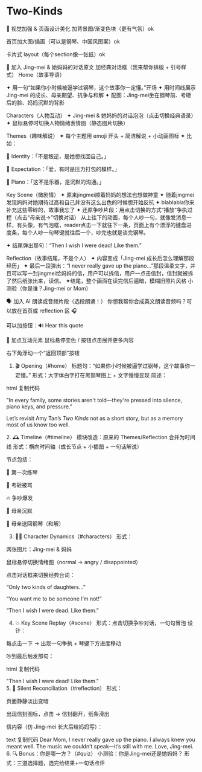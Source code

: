 # Two-Kinds

🎨 视觉加强 & 页面设计美化
加背景图/渐变色块（更有气氛）ok

首页加大图/插画（可以是钢琴、中国风图案）ok

卡片式 layout（每个section像一张纸）ok

💬 加入 Jing-mei & 她妈妈的对话原文
加经典对话框（我来帮你排版 + 引号样式）
Home（故事导语）

✦ 用一句“如果你小时候被逼学过钢琴，这个故事你一定懂。”开场
✦ 用时间线展示 Jing-mei 的成长、母亲期望、抗争与和解
✦ 配图：Jing-mei坐在钢琴前、考砸后的脸、妈妈沉默的背影

Characters（人物互动）
✦ Jing-mei & 她妈妈的对话泡泡（点击切换经典语录）
✦ 鼠标悬停时切换人物情绪表情图（静态图片切换）

Themes（趣味解说）
✦ 每个主题用 emoji 开头 + 简洁解说 + 小动画图标
✦ 比如：

🧬 Identity：「不是叛逆，是她想找回自己。」

🧨 Expectation：「爱，有时是压力打包的模样。」

🎹 Piano：「这不是乐器，是沉默的沟通。」

Key Scene（微剧情）
✦ 原来jingmei顺着妈妈的想法也想做神童
✦ 随着jingmei发现妈妈对她期待过高和自己并没有这么出色的时候想开始反抗
✦ blablabla你来补充这些零碎的，故事我忘了
✦ 还原争吵片段：用点击切换的方式“播放”争执过程（点击“母亲说→”切换对话）
从上往下的动画，每个人吵一句，就像发消息一样，有头像，有气泡框，reader点击一下就往下一条，页面上有个漂浮的键盘进度条，每个人吵一句琴键就往后一个，吵完也就是谈完钢琴。

✦ 结尾弹出那句：“Then I wish I were dead! Like them.”


Reflection（故事结尾，不是个人）
✦ 内容变成「Jing-mei 成长后怎么理解那段经历」
✦ 最后一段弹出：“I never really gave up the piano...”那段温柔文字，并且可以写一封jingmei给妈妈的信，用户可以拆信，用户一点击信封，信封就被拆了然后纸张出来，读信。
✦结尾，整个画面在读完信后遍暗，模糊旧照片风格
小测验（你是谁？Jing-mei or Mom）


🗣 加入 AI 朗读或音频片段（选段朗诵！）
你想我帮你合成英文朗读音频吗？可以放在首页或 reflection 区 🎧

可以加按钮：🔊 Hear this quote

🐉 加点互动元素
鼠标悬停变色 / 按钮点击展开更多内容

右下角浮动一个“返回顶部”按钮




1. 🎬 Opening（#home）
标题句：“如果你小时候被逼学过钢琴，这个故事你一定懂。”
形式：大字体白字打在黑钢琴图上 + 文字慢慢显现
简述：

html
复制代码
<p class="intro-quote">"In every family, some stories aren't told—they're pressed into silence, piano keys, and pressure."</p>
<p>Let’s revisit Amy Tan’s <em>Two Kinds</em> not as a short story, but as a memory most of us know too well.</p>
2. 🕰️ Timeline（#timeline）
模块改造：原来的 Themes/Reflection 合并为时间线
形式：横向时间轴（成长节点 + 小插图 + 一句话解说）

节点包括：

🎹 第一次练琴

😤 考砸被骂

🔥 争吵爆发

🧊 母亲沉默

🎁 母亲送回钢琴（和解）

3. 🧍‍♀️ Character Dynamics（#characters）
形式：

两张图片：Jing-mei & 妈妈

鼠标悬停切换情绪图（normal → angry / disappointed）

点击对话框来切换经典台词：

“Only two kinds of daughters…”

“You want me to be someone I’m not!”

“Then I wish I were dead. Like them.”

4. 💥 Key Scene Replay（#scene）
形式：点击切换争吵对话，一句句冒泡
设计：

每点击一下 → 出现一句争执 + 琴键下方进度移动

吵到最后触发那句：

html
复制代码
<div class="final-line">"Then I wish I were dead! Like them."</div>
5. 💌 Silent Reconciliation（#reflection）
形式：

页面静静淡出变暗

出现信封图标，点击 → 信封翻开，纸条滑出

信内容（仿 Jing-mei 长大后给妈妈写）：

text
复制代码
Dear Mom,
I never really gave up the piano. I always knew you meant well. 
The music we couldn’t speak—it’s still with me.
Love, Jing-mei.
6. 🔍 Bonus：你是哪一方？（#quiz）
小测验：你是Jing-mei还是她妈妈？
形式：三道选择题，选完给结果+一句话点评